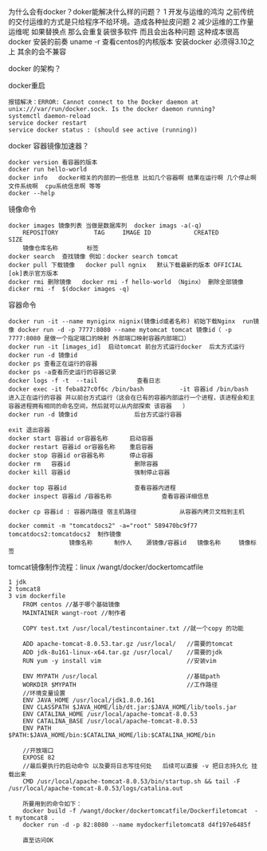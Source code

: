 为什么会有docker？doker能解决什么样的问题？
    1 开发与运维的鸿沟   之前传统的交付运维的方式是只给程序不给环境。造成各种扯皮问题
    2 减少运维的工作量   运维呢 如果替换点  那么会重复装很多软件 而且会出各种问题 这种成本很高
docker 安装的前奏
    uname -r 查看centos的内核版本  安装docker 必须得3.10之上  其余的会不兼容
 
docker 的架构？

docker重启

    报错解决：ERROR: Cannot connect to the Docker daemon at unix:///var/run/docker.sock. Is the docker daemon running?
    systemctl daemon-reload
    service docker restart
    service docker status : (should see active (running))
    
docker 容器镜像加速器？

    docker version 看容器的版本
    docker run hello-world
    docker info   docker相关的内部的一些信息 比如几个容器啊 结果在运行啊 几个停止啊 文件系统啊  cpu系统信息啊 等等
    docker --help 

镜像命令

    docker images 镜像列表 当做是数据库列  docker imags -a(-q)
        REPOSITORY          TAG     IMAGE ID            CREATED             SIZE
        镜像仓库名称        标签    
    docker search  查找镜像 例如：docker search tomcat
    docker pull 下载镜像   docker pull ngnix   默认下载最新的版本 OFFICIAL [ok]表示官方版本
    docker rmi 删除镜像   docker rmi -f hello-world （Nginx） 删除全部镜像 dicker rmi -f  $(docker images -q)
容器命令

    docker run -it --name myniginx nignix(镜像id或者名称) 初始下载Nginx  run镜像 docker run -d -p 7777:8080 --name mytomcat tomcat 镜像id（ -p 7777:8080 是做一个指定端口的映射 外部端口映射容器内部端口）
    docker run -it [images_id]  启动tomcat 前台方式运行docker  后太方式运行   docker run -d 镜像id        
    docker ps 查看正在运行的容器
    docker ps -a查看历史运行的容器记录
    docker logs -f -t  --tail           查看日志
    docker exec -it feba827c0f6c /bin/bash          -it 容器id /bin/bash  进入正在运行的容器 并以前台方式运行（这会在已有的容器内部运行一个进程，该进程会和主容器进程拥有相同的命名空间，然后就可以从内部探索 该容器   ）
    docker run -d 镜像id                后台方式运行容器
    
    exit 退出容器 
    docker start 容器id or容器名称      启动容器
    docker restart 容器id or容器名称    重启容器
    docker stop 容器id or容器名称       停止容器
    docker rm   容器id                  删除容器
    docker kill 容器id                  强制停止容器
   
    docker top 容器id                   查看容器内进程
    docker inspect 容器id /容器名称              查看容器详细信息
    
    docker cp 容器id : 容器内路径 宿主机路径            从容器内拷贝文档到主机      
     
    docker commit -m "tomcatdocs2" -a="root" 589470bc9f77    tomcatdocs2:tomcatdocs2  制作镜像
                     镜像名称      制作人    源镜像/容器id   镜像名称     镜像标签  
                     
    
tomcat镜像制作流程：linux /wangt/docker/dockertomcatfile
    
    1 jdk
    2 tomcat8
    3 vim dockerfile
        FROM centos //基于哪个基础镜像
        MAINTAINER wangt-root //制作者
        
        COPY test.txt /usr/local/testincontainer.txt //就一个copy 的功能
        
        ADD apache-tomcat-8.0.53.tar.gz /usr/local/   //需要的tomcat
        ADD jdk-8u161-linux-x64.tar.gz /usr/local/    //需要的jdk
        RUN yum -y install vim                        //安装vim
        
        ENV MYPATH /usr/local                         //基础path
        WORKDIR $MYPATH                               //工作路径
        //环境变量设置
        ENV JAVA_HOME /usr/local/jdk1.8.0.161         
        ENV CLASSPATH $JAVA_HOME/lib/dt.jar:$JAVA_HOME/lib/tools.jar
        ENV CATALINA_HOME /usr/local/apache-tomcat-8.0.53
        ENV CATALINA_BASE /usr/local/apache-tomcat-8.0.53
        ENV PATH $PATH:$JAVA_HOME/bin:$CATALINA_HOME/lib:$CATALINA_HOME/bin
        
        //开放端口
        EXPOSE 82
        //最后要执行的启动命令 以及要将日志写往何处   后续可以直接 -v 把日志持久化 挂载出来
        CMD /usr/local/apache-tomcat-8.0.53/bin/startup.sh && tail -F /usr/local/apache-tomcat-8.0.53/logs/catalina.out
        
        所要用到的命令如下：
        docker build -f /wangt/docker/dockertomcatfile/Dockerfiletomcat  -t mytomcat8 .  
        docker run -d -p 82:8080 --name mydockerfiletomcat8 d4f197e6485f
        
        直至访问OK
    